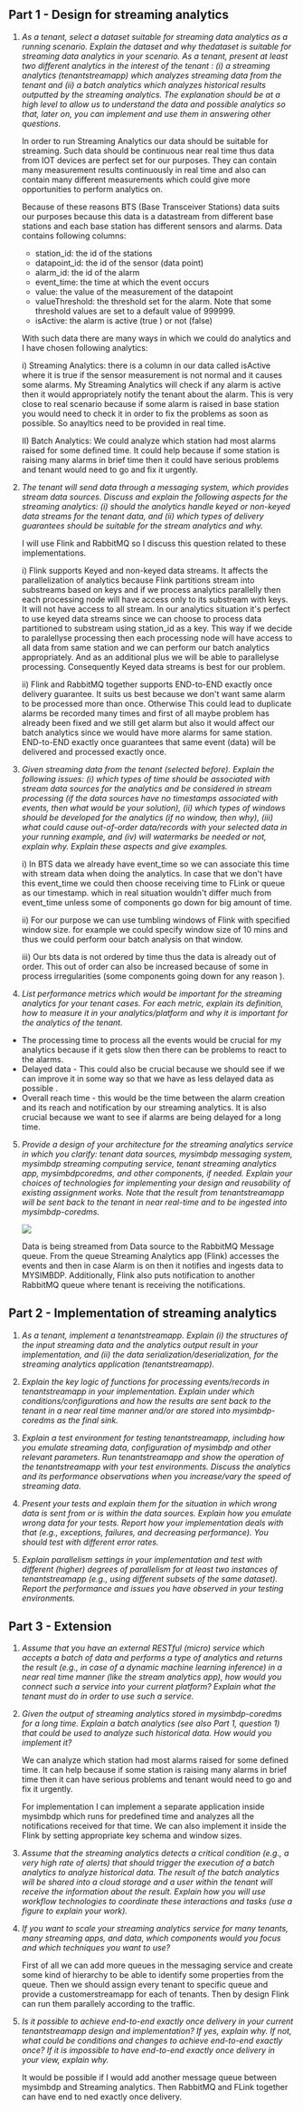 

## Part 1 - Design for streaming analytics

1. *As a tenant, select a dataset suitable for streaming data analytics as a running scenario. Explain the dataset and why thedataset is suitable for streaming data analytics in your scenario. As a tenant, present at least two different analytics in the interest of the tenant    : (i) a streaming analytics (tenantstreamapp) which analyzes streaming data from the tenant and (ii) a batch analytics which analyzes historical results outputted by the streaming analytics. The explanation should be at a high level to allow us to understand the data and possible analytics so that, later on, you can implement and use them in answering other questions.* 
    

    In order to run Streaming Analytics our data should be suitable for streaming. Such data should be continuous near real time thus data from IOT devices are perfect  set for our purposes. They can contain many measurement results continuously in real time and also can contain many different measurements which could give more opportunities to perform analytics on.

    Because of these reasons BTS (Base Transceiver Stations) data suits our purposes because this data is a datastream from different base stations and each base station has different sensors and alarms. Data contains following columns:

    * station_id: the id of the stations
    * datapoint_id: the id of the sensor (data point)
    * alarm_id: the id of the alarm
    * event_time: the time at which the event occurs
    * value: the value of the measurement of the datapoint
    * valueThreshold: the threshold set for the alarm. Note that some threshold values are set to a default value of 999999.
    * isActive: the alarm is active (true ) or not (false)

    With such data there are many ways in which we could do analytics and I have chosen following analytics:

    i) Streaming Analytics:  there is a column in our data called isActive where it is true if the sensor measurement is not normal and it causes some alarms. My Streaming Analytics will check if any alarm is active then it would appropriately notify the tenant about the alarm. This is very close to real scenario because if some alarm is raised in base station you would need to check it in order to fix the problems as soon as possible. So anayltics need to be provided in real time. 

    II) Batch Analytics: We could analyze which station had most alarms raised for some defined time. It could help because if some station is raising many alarms in brief time then it could have serious problems and tenant would need to go and fix it urgently.




2. *The tenant will send data through a messaging system, which provides stream data sources. Discuss and explain the
following aspects for the streaming analytics: (i) should the analytics handle keyed or non-keyed data streams for the tenant data, and (ii) which types of delivery guarantees should be suitable for the stream analytics and why.* 

    I will use Flink and RabbitMQ so I discuss this question related to these implementations.

    i) Flink supports Keyed and non-keyed data streams. It affects the parallelization of analytics because Flink partitions stream into substreams based on keys and if we process analytics parallelly then each processing node will have access only to its substream with keys. It will not have access to all stream. In our analytics situation it's perfect to use keyed data streams since we can choose to process data partitioned to substream using station_id as a key. This way if we decide to paralellyse processing then each processing node will have access to all data from same station and we can perform our batch analytics appropriately. And as an additional plus we will be able to parallelyse processing. Consequently Keyed data streams is best for our problem.

    ii) Flink and RabbitMQ together supports END-to-END  exactly once delivery guarantee. It suits us best because we don't want same alarm to be processed more than once. Otherwise  This could lead to duplicate alarms be recorded many times and first of all maybe problem has already been fixed and we still get alarm but also it would affect our batch analytics since we would have more alarms for same station. END-to-END exactly once guarantees that same event (data) will be delivered and processed exactly once.




3. *Given streaming data from the tenant (selected before). Explain the following issues: (i) which types of time should be
associated with stream data sources for the analytics and be considered in stream processing (if the data sources have no
timestamps associated with events, then what would be your solution), (ii) which types of windows should be developed for
the analytics (if no window, then why), (iii) what could cause out-of-order data/records with your selected data in your
running example, and (iv) will watermarks be needed or not, explain why. Explain these aspects and give examples.* 


    i) In BTS data  we already have event_time  so we can associate this time with stream data when doing the analytics. In case that we don't have this event_time we could then choose receiving time to FLink or queue as our timestamp. which in real situation wouldn't differ much from event_time unless some of components go down for big amount of time.

    ii)  For our purpose we can use tumbling windows of Flink with specified window size. for example we could specify window size of 10 mins and thus we could perform oour batch analysis on that window. 

    iii) Our bts data is not ordered by time thus the data is already out of order. This out of order can also be increased because of some in process irregularities (some components going down for any reason ).


4. *List performance metrics which would be important for the streaming analytics for your tenant cases. For each metric,
explain its definition, how to measure it in your analytics/platform and why it is important for the analytics of the tenant.*
 

* The processing time to process all the events would be crucial for my analytics because if it gets slow then there can be problems to react to the alarms.
* Delayed data  - This could also be crucial because we should see if we can improve it in some way so that we have as less delayed data as possible .
* Overall reach time - this would be the time between the alarm creation and its reach and notification by our streaming analytics. It is also crucial because we want to see if alarms are being delayed for a long time.
   

5. *Provide a design of your architecture for the streaming analytics service in which you clarify: tenant data sources,
mysimbdp messaging system, mysimbdp streaming computing service, tenant streaming analytics app, mysimbdpcoredms, and other components, if needed. Explain your choices of technologies for implementing your design and
reusability of existing assignment works. Note that the result from tenantstreamapp will be sent back to the tenant in near
real-time and to be ingested into mysimbdp-coredms.* 


    ![  ]( design.png "Design")

    Data is being streamed from Data source to the RabbitMQ Message queue. From the queue Streaming Analytics app (Flink) accesses the events and  then in case Alarm is on then it notifies and ingests data to MYSIMBDP. Additionally, Flink also puts notification to another RabbitMQ queue where tenant is receiving the notifications.

## Part 2 - Implementation of streaming analytics   
1. *As a tenant, implement a tenantstreamapp. Explain (i) the structures of the input streaming data and the analytics output
result in your implementation, and (ii) the data serialization/deserialization, for the streaming analytics application
(tenantstreamapp).*


2. *Explain the key logic of functions for processing events/records in tenantstreamapp in your implementation. Explain under
which conditions/configurations and how the results are sent back to the tenant in a near real time manner and/or are stored
into mysimbdp-coredms as the final sink.* 

3. *Explain a test environment for testing tenantstreamapp, including how you emulate streaming data, configuration of
mysimbdp and other relevant parameters. Run tenantstreamapp and show the operation of the tenantstreamapp with
your test environments. Discuss the analytics and its performance observations when you increase/vary the speed of
streaming data.*


4. *Present your tests and explain them for the situation in which wrong data is sent from or is within the data sources. Explain
how you emulate wrong data for your tests. Report how your implementation deals with that (e.g., exceptions, failures, and
decreasing performance). You should test with different error rates.* 

5. *Explain parallelism settings in your implementation and test with different (higher) degrees of parallelism for at least two
instances of tenantstreamapp (e.g., using different subsets of the same dataset). Report the performance and issues you
have observed in your testing environments.*


## Part 3 - Extension


1. *Assume that you have an external RESTful (micro) service which accepts a batch of data and performs a type of analytics
and returns the result (e.g., in case of a dynamic machine learning inference) in a near real time manner (like the stream
analytics app), how would you connect such a service into your current platform? Explain what the tenant must do in order to
use such a service.*



1. *Given the output of streaming analytics stored in mysimbdp-coredms for a long time. Explain a batch analytics (see also
Part 1, question 1) that could be used to analyze such historical data. How would you implement it?*

     We can analyze which station had most alarms raised for some defined time. It can help because if some station is raising many alarms in brief time then it can have serious problems and tenant would need to go and fix it urgently.

     For implementation I can implement a separate application inside mysimbdp which runs for predefined time and analyzes all the notifications received for that time.
     We can also implement it inside the Flink by setting appropriate key schema and window sizes.



1. *Assume that the streaming analytics detects a critical condition (e.g., a very high rate of alerts) that should trigger the
execution of a batch analytics to analyze historical data. The result of the batch analytics will be shared into a cloud storage
and a user within the tenant will receive the information about the result. Explain how you will use workflow technologies to
coordinate these interactions and tasks (use a figure to explain your work).*




1. *If you want to scale your streaming analytics service for many tenants, many streaming apps, and data, which components
would you focus and which techniques you want to use?*

    First of all we can add more queues in the messaging service and create some kind of hierarchy to be able to identify some properties from  the queue. Then we should assign every tenant to specific queue and provide a customerstreamapp for each of tenants. Then by design Flink can run them parallely according to the traffic.



5. *Is it possible to achieve end-to-end exactly once delivery in your current tenantstreamapp design and implementation? If
yes, explain why. If not, what could be conditions and changes to achieve end-to-end exactly once? If it is impossible to have
end-to-end exactly once delivery in your view, explain why.*

    It would be possible if I would add another message queue between mysimbdp and Streaming analytics. Then RabbitMQ and FLink together can have end to  ned exactly once delivery.
